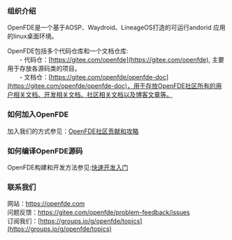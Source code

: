 ### 组织介绍

OpenFDE是一个基于AOSP、Waydroid、LineageOS打造的可运行andorid 应用的linux桌面环境。

OpenFDE包括多个代码仓库和一个文档仓库: <br>
    &emsp;&emsp;- 代码仓：[https://gitee.com/openfde](https://gitee.com/openfde), 主要用于存放各源码类的项目。<br>
    &emsp;&emsp;- 文档仓：[https://gitee.com/openfde/openfde-doc](https://gitee.com/openfde/openfde-doc)，用于存放OpenFDE社区所有的用户相关文档、开发相关文档、社区相关文档以及博客文章等。

### 如何加入OpenFDE

加入我们的方式参见：[OpenFDE社区贡献和攻略](https://docs.openfde.com/zh-CN/docs/community/contribution-strategy)

### 如何编译OpenFDE源码

OpenFDE构建和开发方法参见:[快速开发入门](https://docs.openfde.com/zh-CN/docs/developer/Quick-Start)

### 联系我们

网站：[https://openfde.com ](https://openfde.com )<br>
问题反馈：[https://gitee.com/openfde/problem-feedback/issues ](https://gitee.com/openfde/problem-feedback/issues) <br>
订阅我们：[https://groups.io/g/openfde/topics](https://groups.io/g/openfde/topics)
